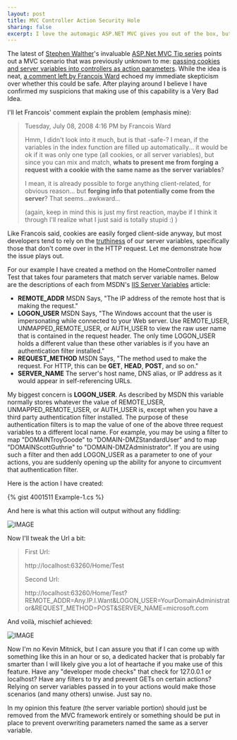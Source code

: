 ```yaml
--- 
layout: post
title: MVC Controller Action Security Hole
sharing: false
excerpt: I love the automagic ASP.NET MVC gives you out of the box, but it looks like some of that magic comes at a steep price for your application's security.
---
```


The latest of [Stephen Walther](http://weblogs.asp.net/stephenwalther/)'s invaluable [ASP.Net MVC Tip series](http://weblogs.asp.net/stephenwalther/archive/tags/Tips/default.aspx) points out a MVC scenario that was previously unknown to me: [passing cookies and server variables into controllers as action parameters](http://weblogs.asp.net/stephenwalther/archive/2008/07/08/asp-net-mvc-tip-15-pass-browser-cookies-and-server-variables-as-action-parameters.aspx). While the idea is neat, [a comment left by Francois Ward](http://weblogs.asp.net/stephenwalther/archive/2008/07/08/asp-net-mvc-tip-15-pass-browser-cookies-and-server-variables-as-action-parameters.aspx#6377484) echoed my immediate skepticism over whether this could be safe. After playing around I believe I have confirmed my suspicions that making use of this capability is a Very Bad Idea.

I'll let Francois' comment explain the problem (emphasis mine):

<blockquote>
Tuesday, July 08, 2008 4:16 PM by Francois Ward

Hmm, I didn't look into it much, but is that -safe-? I mean, if the variables in the index function are filled up automatically... it would be ok if it was only one type (all cookies, or all server variables), but since you can mix and match, **whats to present me from forging a request with a cookie with the same name as the server variables**?

I mean, it is already possible to forge anything client-related, for obvious reason... but **forging info that potentially come from the server**? That seems...awkward...

(again, keep in mind this is just my first reaction, maybe if I think it through I'll realize what I just said is totally stupid :) )
</blockquote>

Like Francois said, cookies are easily forged client-side anyway, but most developers tend to rely on the [truthiness](http://en.wikipedia.org/wiki/Truthiness) of our server variables, specifically those that don't come over in the HTTP request. Let me demonstrate how the issue plays out.

For our example I have created a method on the HomeController named Test that takes four parameters that match server variable names. Below are the descriptions of each from MSDN's [IIS Server Variables](http://msdn.microsoft.com/en-us/library/ms524602.aspx) article:

* **REMOTE_ADDR** MSDN Says, "The IP address of the remote host that is making the request."
* **LOGON_USER** MSDN Says, "The Windows account that the user is impersonating while connected to your Web server. Use REMOTE_USER, UNMAPPED_REMOTE_USER, or AUTH_USER to view the raw user name that is contained in the request header. The only time LOGON_USER holds a different value than these other variables is if you have an authentication filter installed."
* **REQUEST_METHOD** MSDN Says, "The method used to make the request. For HTTP, this can be **GET**, **HEAD**, **POST**, and so on."
* **SERVER_NAME** The server's host name, DNS alias, or IP address as it would appear in self-referencing URLs.

My biggest concern is **LOGON_USER**. As described by MSDN this variable normally stores whatever the value of REMOTE_USER, UNMAPPED_REMOTE_USER, or AUTH_USER is, except when you have a third party authentication filter installed. The purpose of these authentication filters is to map the value of one of the above three request variables to a different local name. For example, you may be using a filter to map "DOMAINTroyGoode" to "DOMAIN-DMZStandardUser" and to map "DOMAINScottGuthrie" to "DOMAIN-DMZAdministrator". If you are using such a filter and then add LOGON_USER as a parameter to one of your actions, you are suddenly opening up the ability for anyone to circumvent that authentication filter.

Here is the action I have created:

{% gist 4001511 Example-1.cs %}

And here is what this action will output without any fiddling:

![IMAGE](/custom/files/Unhacked_2.jpg)

Now I'll tweak the Url a bit:

<blockquote>
First Url:

http://localhost:63260/Home/Test

Second Url:

http://localhost:63260/Home/Test?REMOTE_ADDR=Any.IP.I.Want&LOGON_USER=YourDomainAdministrator&REQUEST_METHOD=POST&SERVER_NAME=microsoft.com
</blockquote>

And voil&agrave;, mischief achieved:

![IMAGE](/custom/files/TotallyHaxxored_2.jpg)

Now I'm no Kevin Mitnick, but I can assure you that if I can come up with something like this in an hour or so, a dedicated hacker that is probably far smarter than I will likely give you a lot of heartache if you make use of this feature. Have any "developer mode checks" that check for 127.0.0.1 or localhost? Have any filters to try and prevent GETs on certain actions? Relying on server variables passed in to your actions would make those scenarios (and many others) unwise. Just say no.

In my opinion this feature (the server variable portion) should just be removed from the MVC framework entirely or something should be put in place to prevent overwriting parameters named the same as a server variable. 